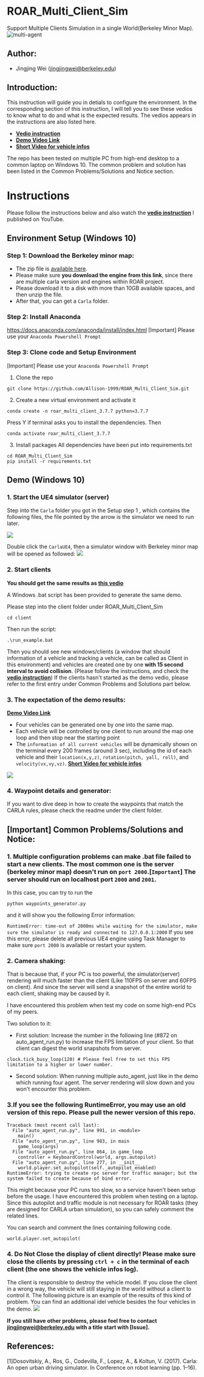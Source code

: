 # ROAR_Multi_Client_Sim
 Support Multiple Clients Simulation in a single World(Berkeley Minor Map).
 ![multi-agent](./readme_figures/multi-agent.png)
## Author:
* Jingjing Wei    (jingjingwei@berkeley.edu)
## Introduction:
This instruction will guide you in detials to configure the environment. In the corresponding section of this instruction, I will tell you to see these vedios to know what to do and what is the expected results.
The vedios appears in the instructions are also listed here.
- [**Vedio instruction**](https://youtu.be/noZPgLma6BA)
- [**Demo Video Link**](https://youtu.be/AVae--XGkb0)
- [**Short Video for vehicle infos**](https://youtu.be/d2K9msfDdkc)

The repo has been tested on multiple PC from high-end desktop to a common laptop on Windows 10. The common problem and solution has been listed in the Common Problems/Solutions and Notice section.

# Instructions
 Please follow the instructions below and also watch the [**vedio instruction**](https://youtu.be/noZPgLma6BA) I published on YouTube.

## Environment Setup (Windows 10)

### Step 1: Download the Berkeley minor map:
- The zip file is [available here](https://drive.google.com/file/d/1hyI9SyjxFG7IV-c6RQxz26fs5LijRogY/view?usp=sharing). 
- Please make sure **you download the engine from this link**, since there are multiple carla version and engines within ROAR project.
- Please download it to a disk with more than 10GB available spaces, and then unzip the file.
- After that, you can get a `Carla` folder.

### Step 2: Install Anaconda
https://docs.anaconda.com/anaconda/install/index.html
[Important] Please use your `Anaconda Powershell Prompt`

### Step 3: Clone code and Setup Environment
[Important] Please use your `Anaconda Powershell Prompt`
1. Clone the repo
```
git clone https://github.com/Allison-1999/ROAR_Multi_Client_Sim.git
```
2. Create a new virtual environment and activate it
```
conda create -n roar_multi_client_3.7.7 python=3.7.7
```
Press Y if terminal asks you to install the dependencies.
Then
```
conda activate roar_multi_client_3.7.7
```
3. Install packages
All dependencies have been put into requirements.txt
```
cd ROAR_Multi_Client_Sim
pip install -r requirements.txt
```

## Demo (Windows 10)

### 1. Start the UE4 simulator (server)
Step into the `Carla` folder you got in the Setup step 1
, which contains the following files, the file pointed by the arrow is the simulator we need to run later.

![](./readme_figures/CarlaUE4.png)

Double click the `CarlaUE4`, then a simulator window with Berkeley minor map will be opened as followed:
![](./readme_figures/CarlaUE4_Window.png)

### 2. Start clients
**You should get the same results as [this vedio](https://youtu.be/AVae--XGkb0)**

A Windows .bat script has been provided to generate the same demo.

Please step into the client folder under ROAR_Multi_Client_Sim
```
cd client
```
Then run the script:
```
.\run_example.bat
```
Then you should see new windows/clients (a window that should information of a vehicle and tracking a vehicle, can be called as Client in this environment) and vehicles are created one by one **with 15 second interval to avoid collision**. (Please follow the instructions, and check the [**vedio instruction**](https://youtu.be/noZPgLma6BA))
If the clients hasn't started as the demo vedio, please refer to the first entry under Common Problems and Solutions part below.

### 3. The expectation of the demo results:
[**Demo Video Link**](https://youtu.be/AVae--XGkb0)
* Four vehicles can be generated one by one into the same map.
* Each vehicle will be controlled by one client to run around the map one loop and then stop near the starting point
* The `information of all current vehicles` will be dynamically shown on the terminal every 200 frames (around 3 sec), including the id of each vehicle and their `location(x,y,z)`, `rotation(pitch, yall, roll)`, and `velocity(vx,vy,vz)`. [**Short Video for vehicle infos**](https://youtu.be/d2K9msfDdkc)

![](./readme_figures/picture_from_demo_video.png)

### 4. Waypoint details and generator:
If you want to dive deep in how to create the waypoints that match the CARLA rules, please check the readme under the client folder.

## [Important] Common Problems/Solutions and Notice:
### 1. Multiple configuration problems can make .bat file failed to start a new clients. The most common one is the server (berkeley minor map) doesn't run on `port 2000`.[**`Important`**] The server should run on localhost port `2000` and `2001`.

In this case, you can try to run the 
```
python waypoints_generator.py
```
and it will show you the following Error information:

```RuntimeError: time-out of 2000ms while waiting for the simulator, make sure the simulator is ready and connected to 127.0.0.1:2000```
If you see this error, please delete all previous UE4 engine using Task Manager to make sure `port 2000` is available or restart your system.

### 2. Camera shaking:
That is because that, if your PC is too powerful, the simulator(server) rendering will much faster than the client (Like 110FPS on server and 60FPS on client). And since the server will send a snapshot of the entire world to each client, shaking may be caused by it.

I have encountered this problem when test my code on some high-end PCs of my peers.

Two solution to it:
- First solution: Increase the number in the following line (#872 on auto_agent_run.py) to increase the FPS limitation of your client. So that client can digest the world snapshots from server.
```
clock.tick_busy_loop(120) # Please feel free to set this FPS limitation to a higher or lower number.
```
- Second solution: When running multiple auto_agent, just like in the demo which running four agent. The server rendering will slow down and you won't encounter this problem.


### 3.If you see the following RuntimeError, you may use an old version of this repo. Please pull the newer version of this repo.

```
Traceback (most recent call last):
  File "auto_agent_run.py", line 991, in <module>
    main()
  File "auto_agent_run.py", line 983, in main
    game_loop(args)
  File "auto_agent_run.py", line 864, in game_loop
    controller = KeyboardControl(world, args.autopilot)
  File "auto_agent_run.py", line 277, in __init__
    world.player.set_autopilot(self._autopilot_enabled)
RuntimeError: trying to create rpc server for traffic manager; but the system failed to create because of bind error.
```
This might because your PC runs too slow, so a service haven't been setup before the usage. I have encountered this problem when testing on a laptop. Since this autopilot and traffic module is not necessary for ROAR tasks (they are designed for CARLA urban simulation), so you can safely comment the related lines.

You can search and comment the lines containing following code.
```
world.player.set_autopilot(
```

### 4. Do Not Close the display of client directly! Please make sure close the clients by pressing `ctrl + c` in the terminal of each client (the one shows the vehicle infos log). 
The client is responsible to destroy the vehicle model. If you close the client in a wrong way, the vehicle will still staying in the world without a client to control it. The following picture is an example of the results of this kind of problem. You can find an additional idel vehicle besides the four vehicles in the demo.
![](./readme_figures/vehicle_infos.png)

**If you still have other problems, please feel free to contact [jingjingwei@berkeley.edu](jingjingwei@berkeley.edu) with a title start with [Issue].**


## References:
[1]Dosovitskiy, A., Ros, G., Codevilla, F., Lopez, A., & Koltun, V. (2017). Carla: An open urban driving simulator. In Conference on robot learning (pp. 1–16).

